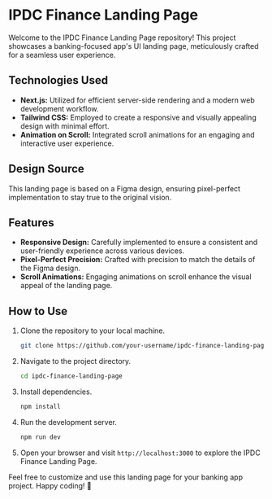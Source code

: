 # IPDC Finance Landing Page

Welcome to the IPDC Finance Landing Page repository! This project showcases a banking-focused app's UI landing page, meticulously crafted for a seamless user experience.

## Technologies Used

- **Next.js:** Utilized for efficient server-side rendering and a modern web development workflow.
- **Tailwind CSS:** Employed to create a responsive and visually appealing design with minimal effort.
- **Animation on Scroll:** Integrated scroll animations for an engaging and interactive user experience.

## Design Source

This landing page is based on a Figma design, ensuring pixel-perfect implementation to stay true to the original vision.

## Features

- **Responsive Design:** Carefully implemented to ensure a consistent and user-friendly experience across various devices.
- **Pixel-Perfect Precision:** Crafted with precision to match the details of the Figma design.
- **Scroll Animations:** Engaging animations on scroll enhance the visual appeal of the landing page.

## How to Use

1. Clone the repository to your local machine.
   ```bash
   git clone https://github.com/your-username/ipdc-finance-landing-page.git
   ```

2. Navigate to the project directory.
   ```bash
   cd ipdc-finance-landing-page
   ```

3. Install dependencies.
   ```bash
   npm install
   ```

4. Run the development server.
   ```bash
   npm run dev
   ```

5. Open your browser and visit `http://localhost:3000` to explore the IPDC Finance Landing Page.

Feel free to customize and use this landing page for your banking app project. Happy coding! 🚀